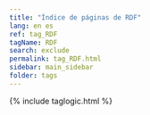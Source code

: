 ```yaml
---
title: "Índice de páginas de RDF"
lang: en es
ref: tag_RDF
tagName: RDF
search: exclude
permalink: tag_RDF.html
sidebar: main_sidebar
folder: tags
---
```

{% include taglogic.html %}

